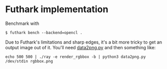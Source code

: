 # Futhark implementation

Benchmark with

```
$ futhark bench --backend=opencl .
```

Due to Futhark's limitations and sharp edges, it's a bit more tricky
to get an output image out of it.  You'll need
[data2png.py](https://github.com/diku-dk/futhark/blob/master/tools/data2png.py)
and then something like:

```
echo 500 500 | ./ray -e render_rgbbox -b | python3 data2png.py /dev/stdin rgbbox.png
```
